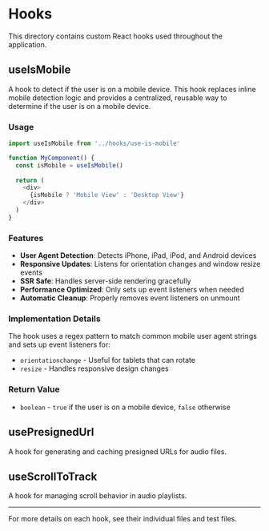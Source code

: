 # Hooks

This directory contains custom React hooks used throughout the application.

## useIsMobile

A hook to detect if the user is on a mobile device. This hook replaces inline mobile detection logic and provides a centralized, reusable way to determine if the user is on a mobile device.

### Usage

```javascript
import useIsMobile from '../hooks/use-is-mobile'

function MyComponent() {
  const isMobile = useIsMobile()
  
  return (
    <div>
      {isMobile ? 'Mobile View' : 'Desktop View'}
    </div>
  )
}
```

### Features

- **User Agent Detection**: Detects iPhone, iPad, iPod, and Android devices
- **Responsive Updates**: Listens for orientation changes and window resize events
- **SSR Safe**: Handles server-side rendering gracefully
- **Performance Optimized**: Only sets up event listeners when needed
- **Automatic Cleanup**: Properly removes event listeners on unmount

### Implementation Details

The hook uses a regex pattern to match common mobile user agent strings and sets up event listeners for:
- `orientationchange` - Useful for tablets that can rotate
- `resize` - Handles responsive design changes

### Return Value

- `boolean` - `true` if the user is on a mobile device, `false` otherwise

## usePresignedUrl

A hook for generating and caching presigned URLs for audio files.

## useScrollToTrack

A hook for managing scroll behavior in audio playlists.

---

For more details on each hook, see their individual files and test files.
